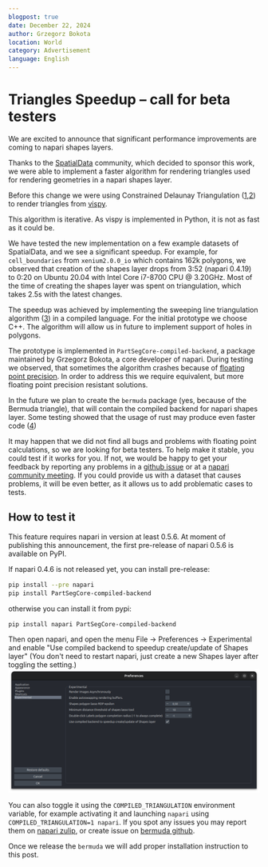 ```yaml
---
blogpost: true
date: December 22, 2024
author: Grzegorz Bokota
location: World
category: Advertisement
language: English
---
```


# Triangles Speedup – call for beta testers

We are excited to announce that significant performance improvements are coming to napari shapes layers. 

Thanks to the [SpatialData](https://spatialdata.scverse.org/) community, which decided to sponsor this work, we were able to implement a faster algorithm for rendering triangles used for rendering geometries in a napari shapes layer.

Before this change we were using Constrained Delaunay Triangulation ([1](https://doi.org/10.1007/BF01553881),[2](https://www.cs.jhu.edu/~misha/Spring16/Chew87.pdf)) to render triangles from [vispy](https://vispy.org/).

This algorithm is iterative. As vispy is implemented in Python, it is not as fast as it could be. 


We have tested the new implementation on a few example datasets of SpatialData, and we see a significant speedup. For example, for `cell_boundaries` from `xenium2.0.0_io` which contains 162k polygons,
we observed that creation of the shapes layer drops from 3:52 (napari 0.4.19) to 0:20 on Ubuntu 20.04 with Intel Core i7-8700 CPU @ 3.20GHz.
Most of the time of creating the shapes layer was spent on triangulation, which takes 2.5s with the latest changes.

The speedup was achieved by implementing the sweeping line triangulation algorithm ([3](https://doi.org/10.1007/978-3-540-77974-2)) in a compiled language. For the initial prototype we choose C++. The algorithm will allow us in future to implement support of holes in polygons.

The prototype is implemented in `PartSegCore-compiled-backend`, a package maintained by Grzegorz Bokota, a core developer of napari.
During testing we observed, that sometimes the algorithm crashes because of [floating point precision](https://learn.microsoft.com/en-us/cpp/build/why-floating-point-numbers-may-lose-precision?view=msvc-170). 
In order to address this we require equivalent, but more floating point precision resistant solutions.

In the future we plan to create the `bermuda` package (yes, because of the Bermuda triangle), that will contain the compiled backend for napari shapes layer.
Some testing showed that the usage of rust may produce even faster code ([4](https://github.com/napari/bermuda/pull/1))


It may happen that we did not find all bugs and problems with floating point calculations, so we are looking for beta testers.
To help make it stable, you could test if it works for you. If not, we would be happy to get your feedback by reporting any problems in a [github issue](https://github.com/napari/napari/issues) or at a [napari community meeting](https://napari.org/dev/community/meeting_schedule.html). If you could provide us with a dataset that causes problems, it will be even better, as it allows us to add problematic cases to tests.


## How to test it

This feature requires napari in version at least 0.5.6. At moment of publishing this announcement, the first pre-release of napari 0.5.6 is available on PyPI. 

If napari 0.4.6 is not released yet, you can install pre-release:

```bash
pip install --pre napari
pip install PartSegCore-compiled-backend
``` 
otherwise you can install it from pypi:

```bash
pip install napari PartSegCore-compiled-backend
```


Then open napari, and open the menu File → Preferences → Experimental and enable "Use compiled backend to speedup create/update of Shapes layer"
(You don't need to restart napari, just create a new Shapes layer after toggling the setting.)
![Experimental settings](images/speedup_triangulate_shapes.png)

You can also toggle it using the `COMPILED_TRIANGULATION` environment variable, for example activating it and launching `napari` using `COMPILED_TRIANGULATION=1 napari`.
If you spot any issues you may report them on [napari zulip](https://napari.zulipchat.com/), or create issue on [bermuda github](https:/github.com/bermuda/napari/issues).


Once we release the `bermuda` we will add proper installation instruction to this post.